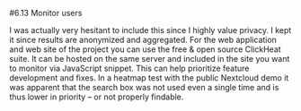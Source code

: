 #6.13 Monitor users

I was actually very hesitant to include this since I highly value privacy. I kept it since results are anonymized and aggregated. 
For the web application and web site of the project you can use the free & open source ClickHeat suite. It can be hosted on the same server and included in the site you want to monitor via JavaScript snippet. 
This can help prioritize feature development and fixes. In a heatmap test with the public Nextcloud demo it was apparent that the search box was not used even a single time and is thus lower in priority – or not properly findable. 

